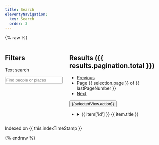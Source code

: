 ```yaml
---
title: Search
eleventyNavigation:
  key: Search
  order: 3
---
```


{% raw %}

<div id="search">
  <div class="columns">
    <form @submit.prevent="onSubmitInputs" class="search-inputs column is-3">
      <h2 class="undecorated">Filters</h2>
      <nav class="panel is-info">
        <p class="panel-heading">
          Text search
        </p>
        <div class="panel-block">
          <div class="field">
            <div class="control has-icons-left">
              <input class="input" type="search" v-model="selection.query" autoComplete="off" placeholder="Find people or places" @search="search()" @keyup="search()">
              <span class="icon is-left">
                <i class="fas fa-search" aria-hidden="true"></i>
              </span>
            </div>
          </div>
        </div>
        <template v-for="(facet, facetKey) in filteredFacets">
          <p class="panel-heading">
            {{ facet.title }}
          </p>
          <div class="panel-block">
            <ul class="undecorated-list">
              <li v-for="option in getBuckets(facet)">
                <label class="checkbox">
                  <input type="checkbox" v-on:change="onClickOption" v-model="option.selected">
                  <span v-if="getClassFromType(option.key)" class="icon"><i :class="`type-icon fas ${getClassFromType(option.key)}`" v-if="getClassFromType(option.key)" aria-hidden="true"></i></span>
                  {{ getBookLabelFromId(option.key) }} ({{ option.doc_count }})
                </label>
              </li>
            </ul>
          </div>
        </template>
      </nav>
    </form>
    <div :class="{'search-results': true, 'column': true, 'updating': this.updating, 'updated': !this.updating }">
      <h2 class="undecorated">Results ({{ results.pagination.total }})</h2>
      <nav class="pagination" aria-label="pagination">
        <ul class="pagination-list">
          <li>
            <a href="#"
              v-on:click.prevent="onClickPrevPage"
              class="pagination-link"
              aria-label="Previous page"
            ><span class="icon">
                <i class="fas fa-caret-left" aria-hidden="true"></i>
              </span>
            Previous</a>
          </li>
          <li class="pagination-state">
            Page {{ selection.page }} of {{ lastPageNumber }}
          </li>
          <li>
            <a href="#"
              v-on:click.prevent="onClickNextPage"
              class="pagination-link"
              aria-label="Next page"
            >Next
              <span class="icon">
                <i class="fas fa-caret-right" aria-hidden="true"></i>
              </span>
            </a>
          </li>
        </ul>
        <!-- <div class="buttons has-addons">
          <button :title="view.description" @click="onChangeView(viewKey)" v-for="(view, viewKey) in views" :class="{'button': true, 'is-primary is-selected': selection.view == viewKey}">
            <i :class="`fas ${view.icon}`"></i>
          </button>
        </div> -->
        <div class="buttons has-addons">
          <button :title="selectedView.title" @click="onChangeView()" class="button">
            <span class="icon is-medium"><i :class="`fas ${selectedView.icon}`"></i></span>
            <span>{{selectedView.action}}</span>
          </button>
        </div>
      </nav>
      <ul class="undecorated-list">
        <li v-for="item in items" :class="`entity-${item.type} search-result`">
          <details :open="isResultExpanded(item)">
            <summary class="result-head">
              <span class="icon"><i :class="`type-icon fas ${getClassFromType(item.type)}`" v-if="getClassFromType(item.type)" aria-hidden="true"></i></span>
              <span class="is-hidden">{{ item['id'] }}</span>
              {{ item.title }}
            </summary>
            <div v-if="item.type=='person' && item.isPublic" class="result-description">
              {{ item.bio }}
            </div>
            <ul class="result-books">
              <li v-for="(pages, bookId) in item.pages" class="result-book">
                <template v-if="pages.length">
                  {{ getBookLabelFromId(bookId) }}: 
                  p<template v-if="pages.length > 1">p</template>.
                  <template v-for="(page, index) in pages">
                    <template v-if="isLocusVisible(bookId, page)">
                      <a :href="`/books/viewer/?p0.do=${bookId}&p0.lo=p.${page}&hi=${item['id']}`">{{ page }}</a>
                    </template>
                    <template v-else>
                      {{ page }}
                    </template>
                    <template v-if="index < (pages.length - 1)">, </template>
                  </template>
                </template>
              </li>
            </ul>
          </details>
        </li>
      </ul>
    </div>

  </div>

  <p class="dev-info">Indexed on {{ this.indexTimeStamp }}</p>
</div>
{% endraw %}

<script src="/assets/node_modules/itemsjs/dist/itemsjs.js"></script>
<script src="/assets/node_modules/vue/dist/vue.global.js"></script>
<script src="/assets/js/entities.js?ts={{ "now" | date: "%s" }}"></script>
